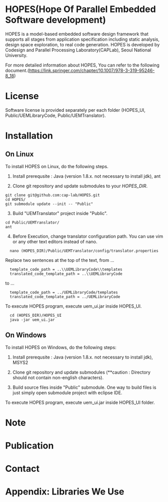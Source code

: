 # HOPES(Hope Of Parallel Embedded Software development)
HOPES is a model-based embedded software design framework that supports all stages from application specification including static analysis, design space exploration, to real code generation. HOPES is developed by Codesign and Parallel Processing Laboratory(CAPLab), Seoul National University.

For more detailed information about HOPES, You can refer to the following document.(https://link.springer.com/chapter/10.1007/978-3-319-95246-8_18)

# License

Software license is provided separately per each folder (HOPES_UI, Public/UEMLibraryCode, Public/UEMTranslator).

# Installation

## On Linux
To install HOPES on Linux, do the following steps.

  1. Install prerequsite :
Java (version 1.8.x. not necessary to install jdk), ant

  2. Clone git repository and update submodules to your *HOPES_DIR*.
  ```
  git clone git@github.com:cap-lab/HOPES.git
  cd HOPES/
  git submodule update --init -- "Public"
  ```

3. Build "UEMTranslator" project inside "Public".
  ```
  cd Public/UEMTranslator/
  ant
  ```
  
4. Before Execution, change translator configuration path. You can use vim or any other text editors instead of nano.

```
  nano (HOPES_DIR)/Public/UEMTranslator/config/translator.properties
```

Replace two sentences at the top of the text, from ...
```
  template_code_path = ..\\UEMLibraryCode\\templates
  translated_code_template_path = ..\\UEMLibraryCode
```

to ...

```  
  template_code_path = ../UEMLibraryCode/templates
  translated_code_template_path = ../UEMLibraryCode
```

To execute HOPES program, execute uem_ui.jar inside HOPES_UI.
```
  cd (HOPES_DIR)/HOPES_UI
  java -jar uem_ui.jar
```

## On Windows

To install HOPES on Windows, do the following steps:

  1. Install prerequsite :
Java (version 1.8.x. not necessary to install jdk), MSYS2
  
  2. Clone git repository and update submodules (**caution : Directory should not contain non-english characters).
    
  3. Build source files inside "Public" submodule. One way to build files is just simply open submodule project with eclipse IDE.

To execute HOPES program, execute uem_ui.jar inside HOPES_UI folder.

# Note


# Publication


# Contact


# Appendix: Libraries We Use

